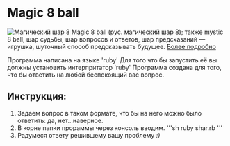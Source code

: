 # Magic 8 ball
![Магический шар 8](https://upload.wikimedia.org/wikipedia/commons/thumb/e/eb/Magic_eight_ball.png/600px-Magic_eight_ball.png)
Magic 8 ball (рус. магический шар 8); также mystic 8 ball, шар судьбы, шар вопросов и ответов, шар предсказаний — игрушка, шуточный способ предсказывать будущее.  [Более подробно](https://ru.wikipedia.org/wiki/Magic_8_ball "Ссылка на википедию")

Программа написана на языке 'ruby' Для того что бы запустить её вы должны установить интерпритатор 'ruby'
Программа создана для того, что бы ответить на любой беспокоящий вас вопрос.

## Инструкция:
1. Задаем вопрос в таком формате, что бы на него можно было ответить: да, нет...наверное.
2. В корне папки прораммы через консоль вводим.
'''sh
ruby shar.rb
'''
3. Радумеся ответу решившему вашу проблему *:)*
